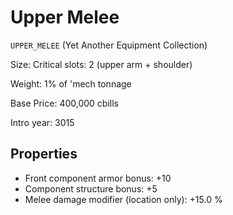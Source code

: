 # Upper Melee

`UPPER_MELEE` (Yet Another Equipment Collection)



Size: Critical slots: 2 (upper arm +  shoulder)

Weight: 1% of 'mech tonnage

Base Price: 400,000 cbills

Intro year: 3015

## Properties
* Front component armor bonus: +10 
* Component structure bonus: +5 
* Melee damage modifier (location only): +15.0 %
